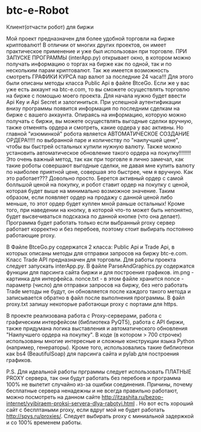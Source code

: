 # btc-e-Robot
Клиент(отчасти робот) для биржи

Мой проект предназначен для более удобной торговли на бирже криптовалют! В отличии от многих других проектов, он имеет практическое применение и уже был использован при торговле. ПРИ ЗАПУСКЕ ПРОГРАММЫ (interApp.py) открывает окно, в котором можно получать информацию о торгах на бирже как по одной, так и по нескольким парам криптовалют. Так же имеется возможность смотреть ГРАФИКИ КУРСА пар валют за последние 24 часа!!! Для этого были описаны методы класса Public Api в файле BtceGo. Если же у вас уже есть аккаунт на btc-e.com, то вы сможете осуществлять торговлю на бирже с помощью моего проекта. Для начала нужно будет ввести Api Key и Api Secret и залогиниться. При успешной аутентификации внизу программы появится информация по последним сделкам на бирже с вашего аккаунта. Опираясь на информацию, которую можно получать с биржи, вы можете осуществлять выгодные сделки вручную, также отменять ордера и смотреть, какие ордера у вас активны. Но главной "изюминкой" робота является АВТОМАТИЧЕСКОЕ СОЗДАНИЕ ОРДЕРА!!!!! по выбранной паре и количеству по "наилучшей цене", чтобы вы быстрей остальных купили нужную валюту. Также можно установить автоматическое обновление такого ордера на покупку!!!!!!!! Это очень важный метод, так как при торговле я лично замечал, как такие роботы совершают выгодные сделки, не давая мне купить валюту по наиболее приятной цене, совершая это быстрее, чем я вручную. Как это работает??? Довольно просто. Берется активный ордер с самой болльшой ценой на покупку, и робот ставит ордер на покупку с ценой, которая будет выше на минимально возможное значение. Таким образом, если появляет ордер на продажу с данной ценой либо меньше, то этот ордер будет куплен мной раньше остальных! 
Кроме того, при наведении на кнопку, в которой что-то может быть непонятно, будет высвечиваться подсказка по данной кнопке (что она делает).
Программа будет работать только если выбранный proxy сервер работает корректно и без перебоев, поэтому стоит выбирать постоянно работающие proxy.

В Файле BtceGo.py содержатся 2 класса: Public Api и Trade Api, в которых описаны методы для отправки запросов на биржу btc-e.com.
Класс Trade API предназначен для торговли. 
Для работы проекта следует запускать interApp.py.
В файле ParseAndGraphics.py содержатся функции для парсинга сайта биржи и для построения графиков.
im.png - картинка для интерфейса.
nonce.txt - в этом файле хранится nonce - параметр (число) для отправки запросов на биржу, без него работать Trade методы не будут, он обновляется после каждого такого метода и записывается обратно в файл после выполнения программы.
В файл proxy.txt запишу некоторые работающи proxy с портами для https.

В проекте реализована работа с Proxy-серверами, работа с графическим интерфейсом (библиотека PyQT5), работа с API биржи, также придумана логика выставления и автоматического обновления "Наилучшего ордера на покупку". В коде (в котором > 700 строчек) использованы многие интересные и сложные конструкции языка Python (например, генераторы). Кроме того, использовались такие библиотеки как bs4 (BeautifulSoap) для парсинга сайта и pylab для построения графиков.

P.S. Для идеальной работы прграммы следует использовать ПЛАТНЫЕ PROXY сервера, так они будут работать без перебоев и программа 100% не вылетит случайно из-за ошибки соединения. Причины, почему бесплатные сервера ненадежны и не всегда правильно работают, можно посмотреть на данном сайте http://itzashita.ru/bezop-internet/vyibiraem-proksi-servera-dlya-rabotyi.html . Но вот есть хороший сайт с бесплтаными proxy, если вдруг мой не будет работать http://spys.ru/proxies/. Следует выбирать proxy с миниальной задержкой и со 100% временем работы.
